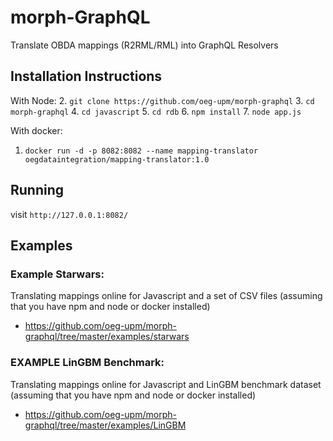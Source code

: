 # morph-GraphQL
Translate OBDA mappings (R2RML/RML) into GraphQL Resolvers

## Installation Instructions
With Node:
2. ```git clone https://github.com/oeg-upm/morph-graphql```
3. ```cd morph-graphql```
4. ```cd javascript```
5. ```cd rdb```
6. ```npm install```
7. ```node app.js```

With docker:
1. ```docker run -d -p 8082:8082 --name mapping-translator oegdataintegration/mapping-translator:1.0```


## Running
visit ```http://127.0.0.1:8082/```


## Examples
### Example Starwars: 
Translating mappings online for Javascript and a set of CSV files (assuming that you have npm and node or docker installed)
- https://github.com/oeg-upm/morph-graphql/tree/master/examples/starwars

### EXAMPLE LinGBM Benchmark: 
Translating mappings online for Javascript and LinGBM benchmark dataset (assuming that you have npm and node or docker installed)
- https://github.com/oeg-upm/morph-graphql/tree/master/examples/LinGBM

